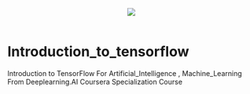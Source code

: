 

<div align="center">
  <img src="https://www.tensorflow.org/images/tf_logo_horizontal.png"><br><br>
</div>

# Introduction_to_tensorflow
Introduction to TensorFlow For Artificial_Intelligence , Machine_Learning From  Deeplearning.AI Coursera Specialization Course
